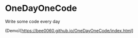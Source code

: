 # OneDayOneCode
Write some code every day


(Demo)[https://bee0060.github.io/OneDayOneCode/index.html]